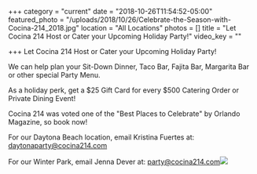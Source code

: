 +++
category = "current"
date = "2018-10-26T11:54:52-05:00"
featured_photo = "/uploads/2018/10/26/Celebrate-the-Season-with-Cocina-214_2018.jpg"
location = "All Locations"
photos = []
title = "Let Cocina 214 Host or Cater your Upcoming Holiday Party!"
video_key = ""

+++
Let Cocina 214 Host or Cater your Upcoming Holiday Party! 

We can help plan your Sit-Down Dinner, Taco Bar, Fajita Bar, Margarita Bar or other special Party Menu.

As a holiday perk, get a $25 Gift Card for every $500 Catering Order or Private Dining Event!

Cocina 214 was voted one of the "Best Places to Celebrate" by Orlando Magazine, so book now!

For our Daytona Beach location, email Kristina Fuertes at: daytonaparty@cocina214.com 

For our Winter Park, email Jenna Dever at:                party@cocina214.com![](/uploads/2018/10/26/Orlando-Magazine-Ad_Dec-2018.jpg)